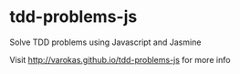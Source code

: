 tdd-problems-js
===============

Solve TDD problems using Javascript and Jasmine

Visit http://varokas.github.io/tdd-problems-js for more info

